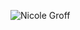 <!---
nicole440/nicole440 is a ✨ special ✨ repository because its `README.md` (this file) appears on your GitHub profile.
You can click the Preview link to take a look at your changes.
--->
![Nicole Groff](https://github.com/nicole440/nicole440/assets/111709554/2c132356-56b2-4246-80e3-ba1cfa90bcec)
